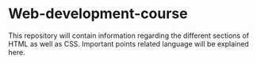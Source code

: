 # Web-development-course
This repository will contain information regarding the different sections of HTML as well as CSS. Important points related language will be explained here. 
